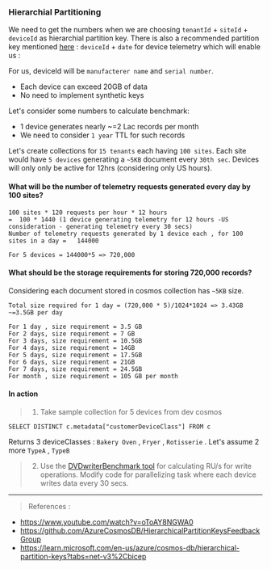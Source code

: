 ### Hierarchial Partitioning

We need to get the numbers when we are choosing `tenantId` + `siteId` + `deviceId` as hierarchial partition key.
There is also a recommended partition key mentioned [here](https://youtu.be/oToAY8NGWA0?t=1425) : `deviceId` + `date` for device telemetry which will enable us :

For us, deviceId will be `manufacterer name` and `serial number`.

- Each device can exceed 20GB of data
- No need to implement synthetic keys

Let's consider some numbers to calculate benchmark: 

- 1 device generates nearly ~=2 Lac records per month
- We need to consider `1 year` TTL for such records

Let's create collections for `15 tenants` each having `100 sites`.
Each site would have `5 devices` generating a `~5KB` document every `30th sec`.
Devices will only only be active for 12hrs (considering only US hours).

#### What will be the number of telemetry requests generated every day by 100 sites?

```
100 sites * 120 requests per hour * 12 hours
=  100 * 1440 (1 device generating telemetry for 12 hours -US consideration - generating telemetry every 30 secs)
Number of telemetry requests generated by 1 device each , for 100 sites in a day =   144000

For 5 devices = 144000*5 => 720,000
```

#### What should be the storage requirements for storing 720,000 records?
Considering each document stored in cosmos collection has `~5KB` size.

```
Total size required for 1 day = (720,000 * 5)/1024*1024 => 3.43GB ~=3.5GB per day

For 1 day , size requirement = 3.5 GB
For 2 days, size requirement = 7 GB
For 3 days, size requirement = 10.5GB
For 4 days, size requirement = 14GB
For 5 days, size requirement = 17.5GB
For 6 days, size requirement = 21GB
For 7 days, size requirement = 24.5GB
For month , size requirement = 105 GB per month 
```

#### In action

> 1. Take sample collection for 5 devices from dev cosmos

`SELECT DISTINCT c.metadata["customerDeviceClass"] FROM c`

Returns 3 deviceClasses : `Bakery Oven` , `Fryer` , `Rotisserie`  . Let's assume 2 more `TypeA` , `TypeB`

> 2. Use the [DVDwriterBenchmark tool](https://github.com/napsterhopes/AZ/tree/main/CosmosDB/Benchmark_Calculation) for calculating RU/s for write operations. Modify code for parallelizing task where each device writes data every 30 secs.


--- 

> References : 

- https://www.youtube.com/watch?v=oToAY8NGWA0
- https://github.com/AzureCosmosDB/HierarchicalPartitionKeysFeedbackGroup
- https://learn.microsoft.com/en-us/azure/cosmos-db/hierarchical-partition-keys?tabs=net-v3%2Cbicep
